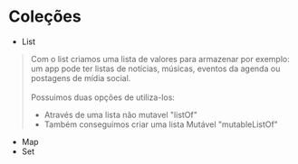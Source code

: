 # Coleções

- List
> Com o list criamos uma lista de valores para armazenar por exemplo: um app pode ter listas de notícias, músicas, eventos da agenda ou postagens de mídia social. <br><br>
> Possuimos duas opções de utiliza-los: <br>
> - Através de uma lista não mutavel "listOf" <br>
> - Também conseguimos criar uma lista Mutável "mutableListOf"
>

- Map
- Set
